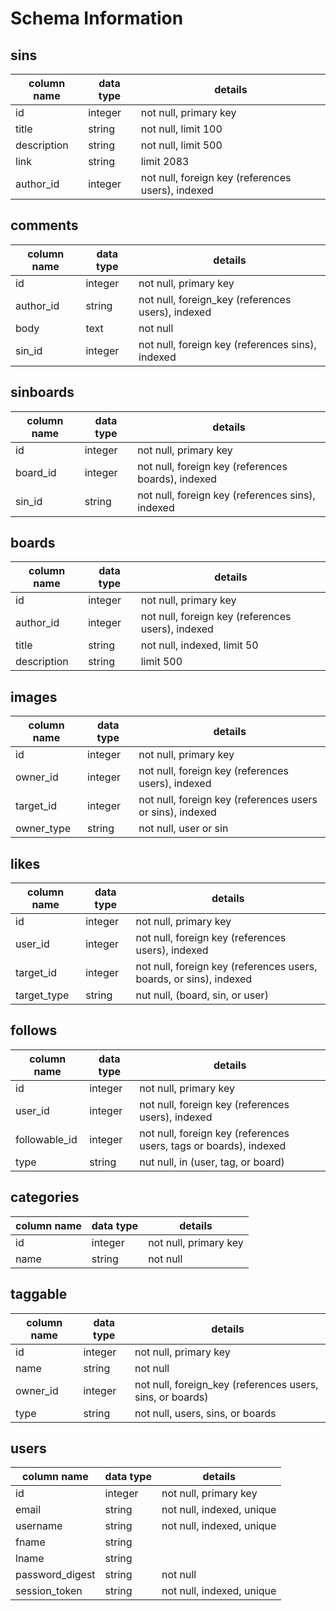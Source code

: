 # Schema Information

## sins
column name | data type | details
------------|-----------|-----------------------
id          | integer   | not null, primary key
title       | string    | not null, limit 100
description | string    | not null, limit 500
link        | string    | limit 2083
author_id   | integer   | not null, foreign key (references users), indexed

## comments
column name | data type | details
------------|-----------|-----------------------
id          | integer   | not null, primary key
author_id   | string    | not null, foreign_key (references users), indexed
body        | text      | not null
sin_id      | integer   | not null, foreign key (references sins), indexed

## sinboards
column name | data type | details
------------|-----------|-----------------------
id          | integer   | not null, primary key
board_id    | integer   | not null, foreign key (references boards), indexed
sin_id      | string    | not null, foreign key (references sins), indexed

## boards
column name | data type | details
------------|-----------|-----------------------
id          | integer   | not null, primary key
author_id   | integer   | not null, foreign key (references users), indexed
title       | string    | not null, indexed, limit 50
description | string    | limit 500

## images
column name | data type | details
------------|-----------|-----------------------
id          | integer   | not null, primary key
owner_id    | integer   | not null, foreign key (references users), indexed
target_id   | integer   | not null, foreign key (references users or sins), indexed
owner_type  | string    | not null, user or sin

## likes
column name | data type | details
------------|-----------|-----------------------
id          | integer   | not null, primary key
user_id     | integer   | not null, foreign key (references users), indexed
target_id   | integer   | not null, foreign key (references users, boards, or sins), indexed
target_type | string    | nut null, (board, sin, or user)

## follows
column name | data type | details
------------|-----------|-----------------------
id          | integer   | not null, primary key
user_id     | integer   | not null, foreign key (references users), indexed
followable_id| integer  | not null, foreign key (references users, tags or boards), indexed
type        | string    | nut null, in (user, tag, or board)

## categories
column name | data type | details
------------|-----------|-----------------------
id          | integer   | not null, primary key
name        | string    | not null

## taggable
column name | data type | details
------------|-----------|-----------------------
id          | integer   | not null, primary key
name        | string    | not null
owner_id    | integer   | not null, foreign_key (references users, sins, or boards)
type        | string    | not null, users, sins, or boards

## users
column name     | data type | details
----------------|-----------|-----------------------
id              | integer   | not null, primary key
email           | string    | not null, indexed, unique
username        | string    | not null, indexed, unique
fname           | string    |
lname           | string    |
password_digest | string    | not null
session_token   | string    | not null, indexed, unique
